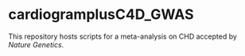 # cardiogramplusC4D_GWAS

This repository hosts scripts for a meta-analysis on CHD accepted by *Nature Genetics*.
